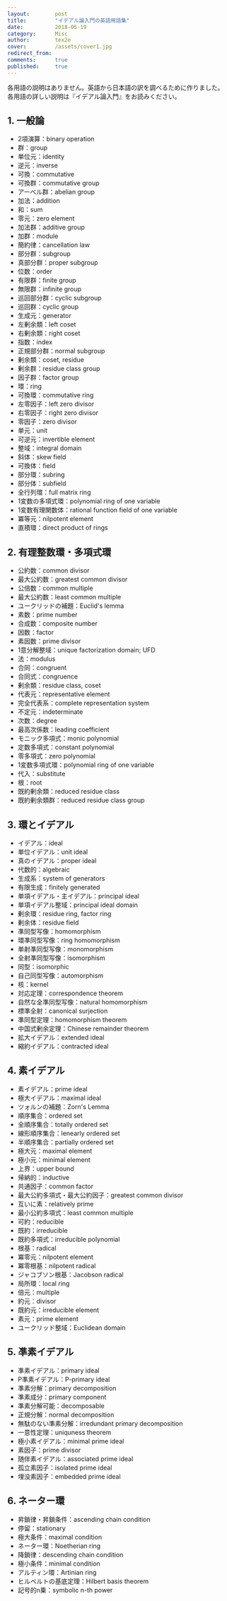 ```yaml
---
layout:        post
title:         "イデアル論入門の英語用語集"
date:          2018-05-19
category:      Misc
author:        tex2e
cover:         /assets/cover1.jpg
redirect_from:
comments:      true
published:     true
---
```


各用語の説明はありません。英語から日本語の訳を調べるために作りました。
各用語の詳しい説明は『イデアル論入門』をお読みください。

## 1. 一般論

- 2項演算：binary operation
- 群：group
- 単位元：identity
- 逆元：inverse
- 可換：commutative
- 可換群：commutative group
- アーベル群：abelian group
- 加法：addition
- 和：sum
- 零元：zero element
- 加法群：additive group
- 加群：module
- 簡約律：cancellation law
- 部分群：subgroup
- 真部分群：proper subgroup
- 位数：order
- 有限群：finite group
- 無限群：infinite group
- 巡回部分群：cyclic subgroup
- 巡回群：cyclic group
- 生成元：generator
- 左剰余類：left coset
- 右剰余類：right coset
- 指数：index
- 正規部分群：normal subgroup
- 剰余類：coset, residue
- 剰余群：residue class group
- 因子群：factor group
- 環：ring
- 可換環：commutative ring
- 左零因子：left zero divisor
- 右零因子：right zero divisor
- 零因子：zero divisor
- 単元：unit
- 可逆元：invertible element
- 整域：integral domain
- 斜体：skew field
- 可換体：field
- 部分環：subring
- 部分体：subfield
- 全行列環：full matrix ring
- 1変数の多項式環：polynomial ring of one variable
- 1変数有理関数体：rational function field of one variable
- 冪等元：nilpotent element
- 直積環：direct product of rings

## 2. 有理整数環・多項式環

- 公約数：common divisor
- 最大公約数：greatest common divisor
- 公倍数：common multiple
- 最大公約数：least common multiple
- ユークリッドの補題：Euclid's lemma
- 素数：prime number
- 合成数：composite number
- 因数：factor
- 素因数：prime divisor
- 1意分解整域：unique factorization domain; UFD
- 法：modulus
- 合同：congruent
- 合同式：congruence
- 剰余類：residue class, coset
- 代表元：representative element
- 完全代表系：complete representation system
- 不定元：indeterminate
- 次数：degree
- 最高次係数：leading coefficient
- モニック多項式：monic polynomial
- 定数多項式：constant polynomial
- 零多項式：zero polynomial
- 1変数多項式環：polynomial ring of one variable
- 代入：substitute
- 根：root
- 既約剰余類：reduced residue class
- 既約剰余類群：reduced residue class group

## 3. 環とイデアル

- イデアル：ideal
- 単位イデアル：unit ideal
- 真のイデアル：proper ideal
- 代数的：algebraic
- 生成系：system of generators
- 有限生成：finitely generated
- 単項イデアル・主イデアル：principal ideal
- 単項イデアル整域：principal ideal domain
- 剰余環：residue ring, factor ring
- 剰余体：residue field
- 凖同型写像：homomorphism
- 環凖同型写像：ring homomorphism
- 単射凖同型写像：monomorphism
- 全射凖同型写像：isomorphism
- 同型：isomorphic
- 自己同型写像：automorphism
- 核：kernel
- 対応定理：correspondence theorem
- 自然な全準同型写像：natural homomorphism
- 標準全射：canonical surjection
- 準同型定理：homomorphism theorem
- 中国式剰余定理：Chinese remainder theorem
- 拡大イデアル：extended ideal
- 縮約イデアル：contracted ideal

## 4. 素イデアル

- 素イデアル：prime ideal
- 極大イデアル：maximal ideal
- ツォルンの補題：Zorn's Lemma
- 順序集合：ordered set
- 全順序集合：totally ordered set
- 線形順序集合：lenearly ordered set
- 半順序集合：partially ordered set
- 極大元：maximal element
- 極小元：minimal element
- 上界：upper bound
- 帰納的：inductive
- 共通因子：common factor
- 最大公約多項式・最大公約因子：greatest common divisor
- 互いに素：relatively prime
- 最小公約多項式：least common multiple
- 可約：reducible
- 既約：irreducible
- 既約多項式：irreducible polynomial
- 根基：radical
- 冪零元：nilpotent element
- 冪零根基：nilpotent radical
- ジャコブソン根基：Jacobson radical
- 局所環：local ring
- 倍元：multiple
- 約元：divisor
- 既約元：irreducible element
- 素元：prime element
- ユークリッド整域：Euclidean domain

## 5. 凖素イデアル

- 凖素イデアル：primary ideal
- P凖素イデアル：P-primary ideal
- 準素分解：primary decomposition
- 準素成分：primary component
- 準素分解可能：decomposable
- 正規分解：normal decomposition
- 無駄のない準素分解：irredundant primary decomposition
- 一意性定理：uniquness theorem
- 極小素イデアル：minimal prime ideal
- 素因子：prime divisor
- 随伴素イデアル：associated prime ideal
- 孤立素因子：isolated prime ideal
- 埋没素因子：embedded prime ideal

## 6. ネーター環

- 昇鎖律・昇鎖条件：ascending chain condition
- 停留：stationary
- 極大条件：maximal condition
- ネーター環：Noetherian ring
- 降鎖律：descending chain condition
- 極小条件：minimal condition
- アルティン環：Artinian ring
- ヒルベルトの基底定理：Hilbert basis theorem
- 記号的n乗：symbolic n-th power
